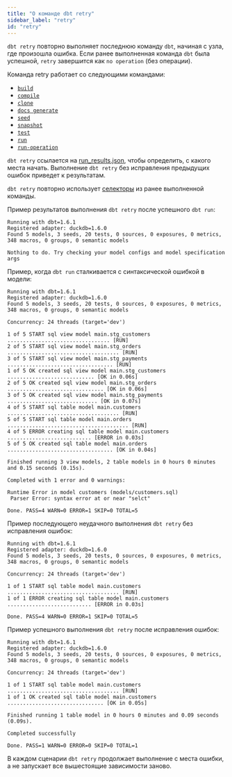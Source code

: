 ```yaml
---
title: "О команде dbt retry"
sidebar_label: "retry"
id: "retry"
---
```


`dbt retry` повторно выполняет последнюю команду `dbt`, начиная с узла, где произошла ошибка. Если ранее выполненная команда `dbt` была успешной, `retry` завершится как `no operation` (без операции).

Команда retry работает со следующими командами:

- [`build`](/reference/commands/build)
- [`compile`](/reference/commands/compile)
- [`clone`](/reference/commands/clone)
- [`docs generate`](/reference/commands/cmd-docs#dbt-docs-generate)
- [`seed`](/reference/commands/seed)
- [`snapshot`](/reference/commands/build)
- [`test`](/reference/commands/test)
- [`run`](/reference/commands/run)
- [`run-operation`](/reference/commands/run-operation)

`dbt retry` ссылается на [run_results.json](/reference/artifacts/run-results-json), чтобы определить, с какого места начать. Выполнение `dbt retry` без исправления предыдущих ошибок приведет к <Term id="idempotent" /> результатам.

`dbt retry` повторно использует [селекторы](/reference/node-selection/yaml-selectors) из ранее выполненной команды.

Пример результатов выполнения `dbt retry` после успешного `dbt run`:

```shell
Running with dbt=1.6.1
Registered adapter: duckdb=1.6.0
Found 5 models, 3 seeds, 20 tests, 0 sources, 0 exposures, 0 metrics, 348 macros, 0 groups, 0 semantic models
 
Nothing to do. Try checking your model configs and model specification args
```

Пример, когда `dbt run` сталкивается с синтаксической ошибкой в модели:

```shell
Running with dbt=1.6.1
Registered adapter: duckdb=1.6.0
Found 5 models, 3 seeds, 20 tests, 0 sources, 0 exposures, 0 metrics, 348 macros, 0 groups, 0 semantic models

Concurrency: 24 threads (target='dev')
 
1 of 5 START sql view model main.stg_customers ................................. [RUN]
2 of 5 START sql view model main.stg_orders .................................... [RUN]
3 of 5 START sql view model main.stg_payments .................................. [RUN]
1 of 5 OK created sql view model main.stg_customers ............................ [OK in 0.06s]
2 of 5 OK created sql view model main.stg_orders ............................... [OK in 0.06s]
3 of 5 OK created sql view model main.stg_payments ............................. [OK in 0.07s]
4 of 5 START sql table model main.customers .................................... [RUN]
5 of 5 START sql table model main.orders ....................................... [RUN]
4 of 5 ERROR creating sql table model main.customers ........................... [ERROR in 0.03s]
5 of 5 OK created sql table model main.orders .................................. [OK in 0.04s]
 
Finished running 3 view models, 2 table models in 0 hours 0 minutes and 0.15 seconds (0.15s).
  
Completed with 1 error and 0 warnings:
  
Runtime Error in model customers (models/customers.sql)
 Parser Error: syntax error at or near "selct"

Done. PASS=4 WARN=0 ERROR=1 SKIP=0 TOTAL=5
```

Пример последующего неудачного выполнения `dbt retry` без исправления ошибок:

```shell
Running with dbt=1.6.1
Registered adapter: duckdb=1.6.0
Found 5 models, 3 seeds, 20 tests, 0 sources, 0 exposures, 0 metrics, 348 macros, 0 groups, 0 semantic models

Concurrency: 24 threads (target='dev')

1 of 1 START sql table model main.customers .................................... [RUN]
1 of 1 ERROR creating sql table model main.customers ........................... [ERROR in 0.03s]

Done. PASS=4 WARN=0 ERROR=1 SKIP=0 TOTAL=5
```

Пример успешного выполнения `dbt retry` после исправления ошибок:

```shell
Running with dbt=1.6.1
Registered adapter: duckdb=1.6.0
Found 5 models, 3 seeds, 20 tests, 0 sources, 0 exposures, 0 metrics, 348 macros, 0 groups, 0 semantic models
 
Concurrency: 24 threads (target='dev')

1 of 1 START sql table model main.customers .................................... [RUN]
1 of 1 OK created sql table model main.customers ............................... [OK in 0.05s]

Finished running 1 table model in 0 hours 0 minutes and 0.09 seconds (0.09s).
 
Completed successfully
  
Done. PASS=1 WARN=0 ERROR=0 SKIP=0 TOTAL=1
```

В каждом сценарии `dbt retry` продолжает выполнение с места ошибки, а не запускает все вышестоящие зависимости заново.
